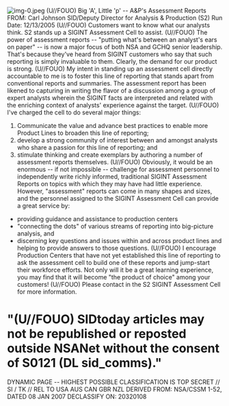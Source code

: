 ![img-0.jpeg](img-0.jpeg)
(U//FOUO) Big 'A', Little 'p' -- A\&P's Assessment Reports
FROM: Carl Johnson
SID/Deputy Director for Analysis \& Production (S2)
Run Date: 12/13/2005
(U//FOUO) Customers want to know what our analysts think. S2 stands up a SIGINT Assessment Cell to assist.
(U//FOUO) The power of assessment reports -- "putting what's between an analyst's ears on paper" -- is now a major focus of both NSA and GCHQ senior leadership. That's because they've heard from SIGINT customers who say that such reporting is simply invaluable to them. Clearly, the demand for our product is strong.
(U//FOUO) My intent in standing up an assessment cell directly accountable to me is to foster this line of reporting that stands apart from conventional reports and summaries. The assessment report has been likened to capturing in writing the flavor of a discussion among a group of expert analysts wherein the SIGINT facts are interpreted and related with the enriching context of analysts' experience against the target.
(U//FOUO) I've charged the cell to do several major things:

1. Communicate the value and advance best practices to enable more Product Lines to broaden this line of reporting;
2. develop a strong community of interest between and amongst analysts who share a passion for this line of reporting; and
3. stimulate thinking and create exemplars by authoring a number of assessment reports themselves.
(U//FOUO) Obviously, it would be an enormous -- if not impossible -- challenge for assessment personnel to independently write richly informed, traditional SIGINT Assessment Reports on topics with which they may have had little experience. However, "assessment" reports can come in many shapes and sizes, and the personnel assigned to the SIGINT Assessment Cell can provide a great service by:

- providing guidance and assistance to production centers
- "connecting the dots" of various streams of reporting into big-picture analysis, and
- discerning key questions and issues within and across product lines and helping to provide answers to those questions.
(U//FOUO) I encourage Production Centers that have not yet established this line of reporting to ask the assessment cell to build one of these reports and jump-start their workforce efforts. Not only will it be a great learning experience, you may find that it will become "the product of choice" among your customers!
(U//FOUO) Please contact in the S2 SIGINT Assessment Cell for more information.


# "(U//FOUO) SIDtoday articles may not be republished or reposted outside NSANet without the consent of S0121 (DL sid_comms)."
DYNAMIC PAGE -- HIGHEST POSSIBLE CLASSIFICATION IS TOP SECRET // SI / TK // REL TO USA AUS CAN GBR NZL
DERIVED FROM: NSA/CSSM 1-52, DATED 08 JAN 2007 DECLASSIFY ON: 20320108
